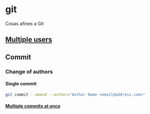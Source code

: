 # git
Cosas afines a Git

## [Multiple users](multiple_users.md)

## Commit

### Change of authors

#### Single commit

```bash
git commit --amend --author="Author Name <email@address.com>"
```

#### [Multiple commits at once](change_authors.md)